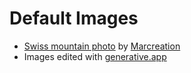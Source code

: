 # Default Images

- [Swiss mountain photo](https://unsplash.com/photos/wmxHGuRPtj4) by [Marcreation](https://unsplash.com/@marcreation)
- Images edited with [generative.app](https://www.generative.app/)
